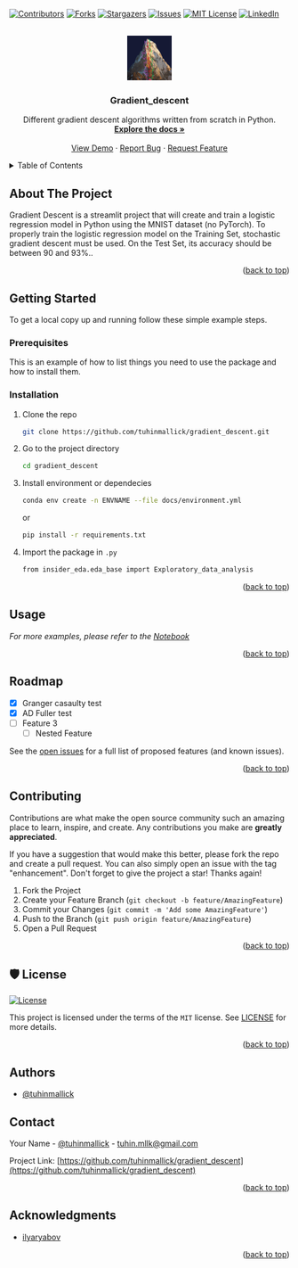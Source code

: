 <a name="readme-top"></a>

<!-- PROJECT SHIELDS -->
<!--
*** I'm using markdown "reference style" links for readability.
*** Reference links are enclosed in brackets [ ] instead of parentheses ( ).
*** See the bottom of this document for the declaration of the reference variables
*** for contributors-url, forks-url, etc. This is an optional, concise syntax you may use.
*** https://www.markdownguide.org/basic-syntax/#reference-style-links
-->

[![Contributors][contributors-shield]][contributors-url]
[![Forks][forks-shield]][forks-url]
[![Stargazers][stars-shield]][stars-url]
[![Issues][issues-shield]][issues-url]
[![MIT License][license-shield]][license-url]
[![LinkedIn][linkedin-shield]][linkedin-url]

<!-- PROJECT LOGO -->
<br />
<div align="center">
  <a href="https://github.com/tuhinmallick/gradient_descent">
    <img src="app/data/sidebar_img.jpg" alt="Logo" width="80" height="80">
  </a>

<h3 align="center">Gradient_descent</h3>

  <p align="center">
    Different gradient descent algorithms written from scratch in Python.
    <br />
    <a href="https://github.com/tuhinmallick/gradient_descent"><strong>Explore the docs »</strong></a>
    <br />
    <br />
    <a href="https://github.com/tuhinmallick/gradient_descent/blob/main/notebooks/Insider_trading_analysis.ipynb">View Demo</a>
    ·
    <a href="https://github.com/tuhinmallick/gradient_descent/issues">Report Bug</a>
    ·
    <a href="https://github.com/tuhinmallick/gradient_descent/issues">Request Feature</a>
  </p>
</div>

<!-- TABLE OF CONTENTS -->
<details>
  <summary>Table of Contents</summary>
  <ol>
    <li>
      <a href="#about-the-project">About The Project</a>
      <ul>
        <li><a href="#built-with">Built With</a></li>
      </ul>
    </li>
    <li>
      <a href="#getting-started">Getting Started</a>
      <ul>
        <li><a href="#prerequisites">Prerequisites</a></li>
        <li><a href="#installation">Installation</a></li>
      </ul>
    </li>
    <li><a href="#usage">Usage</a></li>
    <li><a href="#roadmap">Roadmap</a></li>
    <li><a href="#contributing">Contributing</a></li>
    <li><a href="#license">License</a></li>
    <li><a href="#contact">Contact</a></li>
    <li><a href="#acknowledgments">Acknowledgments</a></li>
  </ol>
</details>

<!-- ABOUT THE PROJECT -->

## About The Project

Gradient Descent is a streamlit project that will create and train a logistic regression model in Python using the MNIST dataset (no PyTorch). To properly train the logistic regression model on the Training Set, stochastic gradient descent must be used. On the Test Set, its accuracy should be between 90 and 93%..

<p align="right">(<a href="#readme-top">back to top</a>)</p>

<!--
### Built With

* [![Next][Next.js]][Next-url]
* [![React][React.js]][React-url]
* [![Vue][Vue.js]][Vue-url]
* [![Angular][Angular.io]][Angular-url]
* [![Svelte][Svelte.dev]][Svelte-url]
* [![Laravel][Laravel.com]][Laravel-url]
* [![Bootstrap][Bootstrap.com]][Bootstrap-url]
* [![JQuery][JQuery.com]][JQuery-url]

<p align="right">(<a href="#readme-top">back to top</a>)</p> -->

<!-- GETTING STARTED -->

## Getting Started

To get a local copy up and running follow these simple example steps.

### Prerequisites

This is an example of how to list things you need to use the package and how to install them.

### Installation

1. Clone the repo
   ```bash
   git clone https://github.com/tuhinmallick/gradient_descent.git
   ```
2. Go to the project directory
   ```bash
   cd gradient_descent
   ```
3. Install environment or dependecies
   ```bash
   conda env create -n ENVNAME --file docs/environment.yml
   ```
   or
   ```bash
   pip install -r requirements.txt
   ```
4. Import the package in `.py`
   ```bash
   from insider_eda.eda_base import Exploratory_data_analysis
   ```

<p align="right">(<a href="#readme-top">back to top</a>)</p>

<!-- USAGE EXAMPLES -->

## Usage

_For more examples, please refer to the [Notebook](https://github.com/tuhinmallick/gradient_descent/blob/main/notebooks/Insider_trading_analysis.ipynb)_

<p align="right">(<a href="#readme-top">back to top</a>)</p>

<!-- ROADMAP -->

## Roadmap

- [x] Granger casaulty test
- [x] AD Fuller test
- [ ] Feature 3
  - [ ] Nested Feature

See the [open issues](https://github.com/tuhinmallick/gradient_descent/issues) for a full list of proposed features (and known issues).

<p align="right">(<a href="#readme-top">back to top</a>)</p>

<!-- CONTRIBUTING -->

## Contributing

Contributions are what make the open source community such an amazing place to learn, inspire, and create. Any contributions you make are **greatly appreciated**.

If you have a suggestion that would make this better, please fork the repo and create a pull request. You can also simply open an issue with the tag "enhancement".
Don't forget to give the project a star! Thanks again!

1. Fork the Project
2. Create your Feature Branch (`git checkout -b feature/AmazingFeature`)
3. Commit your Changes (`git commit -m 'Add some AmazingFeature'`)
4. Push to the Branch (`git push origin feature/AmazingFeature`)
5. Open a Pull Request

<p align="right">(<a href="#readme-top">back to top</a>)</p>

<!-- LICENSE -->

## 🛡 License

[![License](https://img.shields.io/github/license/tuhinmallick/gradient_descent)](https://github.com/tuhinmallick/gradient_descent/blob/master/LICENSE)

This project is licensed under the terms of the `MIT` license. See [LICENSE](https://github.com/tuhinmallick/gradient_descent/blob/master/LICENSE) for more details.

<p align="right">(<a href="#readme-top">back to top</a>)</p>

## Authors

- [@tuhinmallick](https://www.github.com/tuhinmallick)

<!-- CONTACT -->

## Contact

Your Name - [@tuhinmallick](https://twitter.com/tuhinmallick) - tuhin.mllk@gmail.com

Project Link: [https://github.com/tuhinmallick/gradient_descent](https://github.com/tuhinmallick/gradient_descent)

<p align="right">(<a href="#readme-top">back to top</a>)</p>

<!-- ACKNOWLEDGMENTS -->

## Acknowledgments

- [ilyaryabov](https://www.kaggle.com/datasets/ilyaryabov/insider-trading-sp500-inside-info)

<p align="right">(<a href="#readme-top">back to top</a>)</p>

<!-- MARKDOWN LINKS & IMAGES -->
<!-- https://www.markdownguide.org/basic-syntax/#reference-style-links -->

[contributors-shield]: https://img.shields.io/github/contributors/tuhinmallick/gradient_descent.svg?style=for-the-badge
[contributors-url]: https://github.com/tuhinmallick/gradient_descent/graphs/contributors
[forks-shield]: https://img.shields.io/github/forks/tuhinmallick/gradient_descent.svg?style=for-the-badge
[forks-url]: https://github.com/tuhinmallick/gradient_descent/network/members
[stars-shield]: https://img.shields.io/github/stars/tuhinmallick/gradient_descent.svg?style=for-the-badge
[stars-url]: https://github.com/tuhinmallick/gradient_descent/stargazers
[issues-shield]: https://img.shields.io/github/issues/tuhinmallick/gradient_descent.svg?style=for-the-badge
[issues-url]: https://github.com/tuhinmallick/gradient_descent/issues
[license-shield]: https://img.shields.io/github/license/tuhinmallick/gradient_descent.svg?style=for-the-badge
[license-url]: https://github.com/tuhinmallick/gradient_descent/blob/master/LICENSE.txt
[linkedin-shield]: https://img.shields.io/badge/-LinkedIn-black.svg?style=for-the-badge&logo=linkedin&colorB=555
[linkedin-url]: https://linkedin.com/in/tuhinmallick
